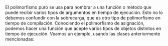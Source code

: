 El polimorfismo puro se usa para nombrar a una función o método que puede recibir varios tipos de argumentos en tiempo de ejecución. Esto no lo debemos confundir con la sobrecarga, que es otro tipo de polimorfismo en tiempo de compilación. Conociendo el polimorfismo de asignación, podemos hacer una función que acepte varios tipos de objetos distintos en tiempo de ejecución. Veamos un ejemplo, usando las clases anteriormente mencionadas:

